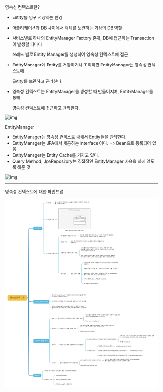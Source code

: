 영속성 컨텍스트란?

- Entity를 영구 저장하는 환경

- 어플리케이션과 DB 사이에서 객체를 보관하는 가상의 DB 역할

- 서비스별로 하나의 EntityManager Factory 존재, DB에 접근하는 Transaction이 발생할 때마다

  쓰레드 별로 Entity Manager를 생성하여 영속성 컨텍스트에 접근

- EntityManager에 Entity를 저장하거나 조회하면 EntityManager는 영속성 컨텍스트에

  Entity를 보관하고 관리한다.

- 영속성 컨텍스트는 EntityManager를 생성할 때 만들어지며, EntityManager를 통해 

  영속성 컨텍스트에 접근하고 관리한다.

![img](https://velog.velcdn.com/images%2Fseongwon97%2Fpost%2F1f89ead1-6910-407a-afd2-865eef68079f%2Fimage.png)

EntityManager

- EntityManager는 영속성 컨텍스트 내에서 Entity들을 관리한다.
- EntityManager는 JPA에서 제공하는 Interface 이다. => Bean으로 등록되어 있음
- EntityManager는 Entity Cache를 가지고 있다.
- Query Method, JpaRepository는 직접적인 EntityManager 사용을 하지 않도록 해준 것



![img](https://media.vlpt.us/images/neptunes032/post/ecd3b113-862f-4158-a208-e1eeec92d61d/image.png)



------



영속성 컨텍스트에 대한 마인드맵



![img](https://raw.githubusercontent.com/WalGoo/EIL/Jpa/Jpa/%EC%98%81%EC%86%8D%EC%84%B1%20%EC%BB%A8%ED%85%8D%EC%8A%A4%ED%8A%B8%20%EC%A0%95%EB%A6%AC.jpg)
